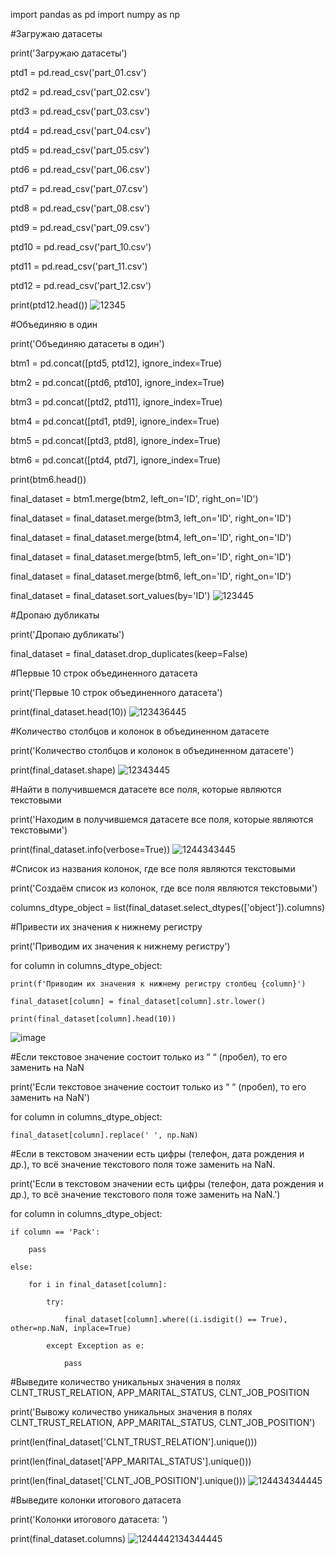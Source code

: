 import pandas as pd
import numpy as np


#Загружаю датасеты

print('Загружаю датасеты')

ptd1 = pd.read_csv('part_01.csv')

ptd2 = pd.read_csv('part_02.csv')

ptd3 = pd.read_csv('part_03.csv')

ptd4 = pd.read_csv('part_04.csv')

ptd5 = pd.read_csv('part_05.csv')

ptd6 = pd.read_csv('part_06.csv')

ptd7 = pd.read_csv('part_07.csv')

ptd8 = pd.read_csv('part_08.csv')

ptd9 = pd.read_csv('part_09.csv')

ptd10 = pd.read_csv('part_10.csv')

ptd11 = pd.read_csv('part_11.csv')

ptd12 = pd.read_csv('part_12.csv')

print(ptd12.head())
![12345](https://user-images.githubusercontent.com/108561676/214591430-39657baf-f576-4c6d-88df-31b87610971f.jpg)


#Объединяю в один

print('Объединяю датасеты в один')

btm1 = pd.concat([ptd5, ptd12], ignore_index=True)

btm2 = pd.concat([ptd6, ptd10], ignore_index=True)

btm3 = pd.concat([ptd2, ptd11], ignore_index=True)

btm4 = pd.concat([ptd1, ptd9], ignore_index=True)

btm5 = pd.concat([ptd3, ptd8], ignore_index=True)

btm6 = pd.concat([ptd4, ptd7], ignore_index=True)

print(btm6.head())


final_dataset = btm1.merge(btm2, left_on='ID', right_on='ID')

final_dataset = final_dataset.merge(btm3, left_on='ID', right_on='ID')

final_dataset = final_dataset.merge(btm4, left_on='ID', right_on='ID')

final_dataset = final_dataset.merge(btm5, left_on='ID', right_on='ID')

final_dataset = final_dataset.merge(btm6, left_on='ID', right_on='ID')

final_dataset = final_dataset.sort_values(by='ID')
![123445](https://user-images.githubusercontent.com/108561676/214591614-4fe0e71f-04c8-4ca7-93b9-3ab9ca5f88a4.jpg)


#Дропаю дубликаты

print('Дропаю дубликаты')

final_dataset = final_dataset.drop_duplicates(keep=False)


#Первые 10 строк объединенного датасета

print('Первые 10 строк объединенного датасета')

print(final_dataset.head(10))
![123436445](https://user-images.githubusercontent.com/108561676/214592078-e412b897-294d-4fda-8465-415a4731bfa1.jpg)


#Количество столбцов и колонок в объединенном датасете

print('Количество столбцов и колонок в объединенном датасете')

print(final_dataset.shape)
![12343445](https://user-images.githubusercontent.com/108561676/214592231-8960ac3e-7c1a-491f-b6f9-ea6c5eb9f4f3.jpg)


#Найти в получившемся датасете все поля, которые являются текстовыми

print('Находим в получившемся датасете все поля, которые являются текстовыми')

print(final_dataset.info(verbose=True))
![1244343445](https://user-images.githubusercontent.com/108561676/214592519-371553f6-99df-4ae0-b924-6ca44e694b8f.jpg)


#Список из названия колонок, где все поля являются текстовыми

print('Создаём список из колонок, где все поля являются текстовыми')

columns_dtype_object = list(final_dataset.select_dtypes(['object']).columns)


#Привести их значения к нижнему регистру

print('Приводим их значения к нижнему регистру')

for column in columns_dtype_object:

	print(f'Приводим их значения к нижнему регистру столбец {column}')
	
	final_dataset[column] = final_dataset[column].str.lower()
	
	print(final_dataset[column].head(10))
![image](https://user-images.githubusercontent.com/108561676/214592696-65d16adf-305f-4b38-98a7-eae9de721cbe.png)


#Если текстовое значение состоит только из “ “ (пробел), то его заменить на NaN

print('Если текстовое значение состоит только из “ “ (пробел), то его заменить на NaN')

for column in columns_dtype_object:

	final_dataset[column].replace(' ', np.NaN)
	
	
#Если в текстовом значении есть цифры (телефон, дата рождения и др.), то всё значение текстового поля тоже заменить на NaN.

print('Если в текстовом значении есть цифры (телефон, дата рождения и др.), то всё значение текстового поля тоже заменить на NaN.')

for column in columns_dtype_object:

	if column == 'Pack':
	
		pass
		
	else:
	
		for i in final_dataset[column]:
		
			try:
			
				final_dataset[column].where((i.isdigit() == True), other=np.NaN, inplace=True)
				
			except Exception as e:
			
				pass
				
				
#Выведите количество уникальных значения в полях CLNT_TRUST_RELATION, APP_MARITAL_STATUS, CLNT_JOB_POSITION

print('Вывожу количество уникальных значения в полях CLNT_TRUST_RELATION, APP_MARITAL_STATUS, CLNT_JOB_POSITION')

print(len(final_dataset['CLNT_TRUST_RELATION'].unique()))

print(len(final_dataset['APP_MARITAL_STATUS'].unique()))

print(len(final_dataset['CLNT_JOB_POSITION'].unique()))
![124434344445](https://user-images.githubusercontent.com/108561676/214593052-eee49202-88cc-4880-b51b-e0360286fe56.jpg)


#Выведите колонки итогового датасета

print('Колонки итогового датасета: ')

print(final_dataset.columns)
![1244442134344445](https://user-images.githubusercontent.com/108561676/214593131-bb702868-8508-4242-8caf-80f5ae44b0a9.jpg)
